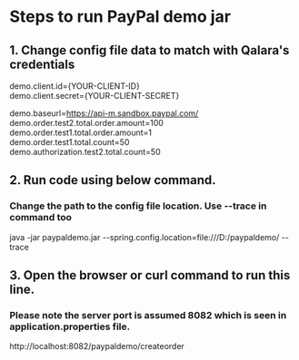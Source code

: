 # Steps to run PayPal demo jar
## 1. Change config file data to match with Qalara's credentials

demo.client.id={YOUR-CLIENT-ID} <br>
demo.client.secret={YOUR-CLIENT-SECRET} <br>

demo.baseurl=https://api-m.sandbox.paypal.com/ <br>
demo.order.test2.total.order.amount=100 <br>
demo.order.test1.total.order.amount=1 <br>
demo.order.test1.total.count=50 <br>
demo.authorization.test2.total.count=50 <br>

## 2. Run code using below command. 
###  Change the path to the config file location. Use --trace in command too
java -jar paypaldemo.jar --spring.config.location=file:///D:/paypaldemo/ --trace 


## 3. Open the browser or curl command to run this line.
### Please note the server port is assumed 8082 which is seen in application.properties file.
http://localhost:8082/paypaldemo/createorder <br>




